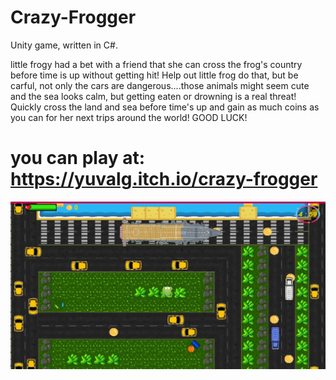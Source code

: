 # Crazy-Frogger
Unity game, written in C#.

little frogy had a bet with a friend that she can cross the frog's country before time is up without getting hit! Help out little frog do that, but be carful, not only the cars are dangerous....those animals might seem cute and the sea looks calm, but getting eaten or drowning is a real threat!
Quickly cross the land and sea before time's up  and gain as much coins as you can for her next trips around the world! 
GOOD LUCK!

# you can play at: https://yuvalg.itch.io/crazy-frogger

![](https://github.com/yuvalgeva77/Crazy-Frogger/blob/master/display%20frogger.JPG)

